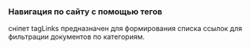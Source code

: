 
<meta http-equiv="Content-Type" content="text/html; charset=utf-8">
<h3>Навигация по сайту с помощью тегов </h3>
сніпет tagLinks предназначен для формирования списка ссылок для фильтрации документов по категориям.
